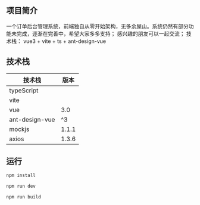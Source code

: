 ## 项目简介
一个订单后台管理系统，前端独自从零开始架构，无多余屎山。系统仍然有部分功能未完成，逐渐在完善中，希望大家多多支持；
感兴趣的朋友可以一起交流；
技术栈： vue3 + vite + ts + ant-design-vue

## 技术栈
| 技术栈                  | 版本         |
|----------------------|------------|
| typeScript                 |         |
| vite                 |         |
| vue                 | 3.0        |
| ant-design-vue               | ^3      |
| mockjs          | 1.1.1     |
| axios          | 1.3.6     |

## 运行

```sh
npm install
```

 

```sh
npm run dev
```

 

```sh
npm run build
```
